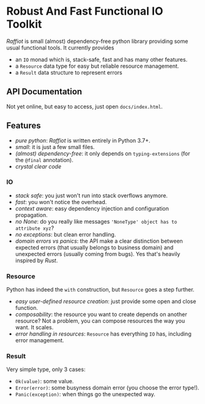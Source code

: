 # Robust And Fast Functional IO Toolkit

*Raffiot* is small (almost) dependency-free python library providing some
usual functional tools. It currently provides
- an `IO` monad which is, stack-safe, fast and has many other features.
- a `Resource` data type for easy but reliable resource management.
- a `Result` data structure to represent errors

## API Documentation

Not yet online, but easy to access, just open `docs/index.html`.

## Features

- *pure python*: *Raffiot* is written entirely in Python 3.7+.
- *small*: it is just a few small files.
- *(almost) dependency-free*: it only depends on `typing-extensions` (for the
  `@final` annotation).
- *crystal clear code*  

### IO

- *stack safe*: you just won't run into stack overflows anymore.
- *fast*: you won't notice the overhead.
- *context aware*: easy dependency injection and configuration propagation.
- *no None*: do you really like messages `'NoneType' object has to attribute xyz`?
- *no exceptions*: but clean error handling.
- *domain errors vs panics*: the API make a clear distinction between expected
  errors (that usually belongs to business domain) and unexpected errors
  (usually coming from bugs). Yes that's heavily inspired by *Rust*.

### Resource

Python has indeed the `with` construction, but `Resource` goes a step further.

- *easy user-defined resource creation*: just provide some open and close
  function.
- *composability*: the resource you want to create depends on another resource?
  Not a problem, you can compose resources the way you want. It scales.
- *error handling in resources*: `Resource` has everything `IO` has, including
  error management.

### Result

Very simple type, only 3 cases:

- `Ok(value)`: some value.
- `Error(error)`: some busyness domain error (you choose the error type!).
- `Panic(exception)`: when things go the unexpected way.





